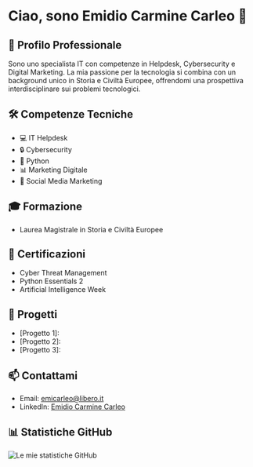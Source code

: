 # Ciao, sono Emidio Carmine Carleo 👋

## 💼 Profilo Professionale
Sono uno specialista IT con competenze in Helpdesk, Cybersecurity e Digital Marketing. La mia passione per la tecnologia si combina con un background unico in Storia e Civiltà Europee, offrendomi una prospettiva interdisciplinare sui problemi tecnologici.

## 🛠 Competenze Tecniche
- 💻 IT Helpdesk
- 🔒 Cybersecurity
- 🐍 Python
- 📊 Marketing Digitale
- 📱 Social Media Marketing

## 🎓 Formazione
- Laurea Magistrale in Storia e Civiltà Europee

## 📜 Certificazioni
- Cyber Threat Management
- Python Essentials 2
- Artificial Intelligence Week

## 🚀 Progetti
- [Progetto 1]: 
- [Progetto 2]: 
- [Progetto 3]: 

## 📫 Contattami
- Email: emicarleo@libero.it
- LinkedIn: [Emidio Carmine Carleo](https://www.linkedin.com/in/emidio-carmine-carleo-b04bb448)


## 📊 Statistiche GitHub
![Le mie statistiche GitHub](https://github-readme-stats.vercel.app/api?username=ELPythonEMI&show_icons=true&theme=radical)
